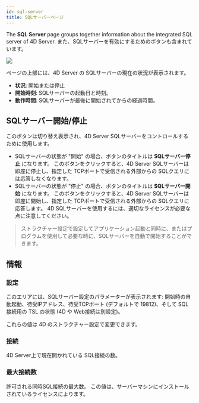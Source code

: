 ```yaml
---
id: sql-server
title: SQLサーバーページ
---
```



The **SQL Server** page groups together information about the integrated SQL server of 4D Server. また、SQLサーバーを有効にするためのボタンも含まれています。

![](assets/en/Admin/server-admin-sql-page.png)


ページの上部には、4D Server の SQLサーバーの現在の状況が表示されます。

- **状況**: 開始または停止
- **開始時刻**: SQLサーバーの起動日と時刻。
- **動作時間**: SQLサーバーが最後に開始されてからの経過時間。

## SQLサーバー開始/停止

このボタンは切り替え表示され、4D Server SQLサーバーをコントロールするために使用します。

- SQLサーバーの状態が "開始" の場合、ボタンのタイトルは **SQLサーバー停止** になります。 このボタンをクリックすると、4D Server SQLサーバーは即座に停止し、指定した TCPポートで受信される外部からの SQLクエリには応答しなくなります。
- SQLサーバーの状態が "停止" の場合、ボタンのタイトルは **SQLサーバー開始** になります。 このボタンをクリックすると、4D Server SQLサーバーは即座に開始し、指定した TCPポートで受信される外部からの SQLクエリに応答します。 4D SQLサーバーを使用するには、適切なライセンスが必要な点に注意してください。

> ストラクチャー設定で設定してアプリケーション起動と同時に、またはプログラムを使用して必要な時に、SQLサーバーを自動で開始することができます。

## 情報

### 設定

このエリアには、SQLサーバー設定のパラメーターが表示されます: 開始時の自動起動、待受IPアドレス、待受TCPポート (デフォルトで 19812)、そして SQL接続用の TSL の状態 (4D や Web接続は別設定)。

これらの値は 4D のストラクチャー設定で変更できます。

### 接続

4D Server上で現在開かれている SQL接続の数。

### 最大接続数

許可される同時SQL接続の最大数。 この値は、サーバーマシンにインストールされているライセンスによります。
